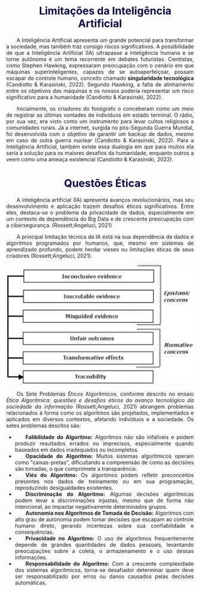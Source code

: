 <div style="text-indent: 2em; text-align: justify;">

<h1 style="color: #070743; font-weight: bold; text-align: center">Limitações da Inteligência Artificial</h1> 

<p> A Inteligência Artificial apresenta um grande potencial para transformar a sociedade, mas também traz consigo riscos significativos. A possibilidade de que a Inteligência Artificial (IA) ultrapasse a inteligência humana e se torne autônoma é um tema recorrente em debates futuristas. Cientistas, como Stephen Hawking, expressaram preocupação com o cenário em que máquinas superinteligentes, capazes de se autoaperfeiçoar, possam escapar do controle humano, conceito chamado <b>singularidade tecnológica</b> (Candiotto & Karasinski, 2022). Segundo Hawking, a falta de alinhamento entre os objetivos das máquinas e os nossos poderia representar um risco significativo para a humanidade (Candiotto & Karasinski, 2022).
</p>

<p>
Inicialmente, os criadores do fonógrafo o conceberam como um meio de registrar as últimas vontades de indivíduos em estado terminal. O rádio, por sua vez, era visto como um instrumento para levar cultos religiosos a comunidades rurais. Já a internet, surgida no pós-Segunda Guerra Mundial, foi desenvolvida com o objetivo de garantir um backup de dados, mesmo em caso de outra guerra nuclear (Candiotto & Karasinski, 2022). Para a Inteligência Artificial, também existe essa dualogia em que para muitos ela seria a solução para os maiores desafios da humanidade, enquanto outros a veem como uma ameaça existencial (Candiotto & Karasinski, 2022). 
</p>

<h1 style="color: #070743; font-weight: bold; text-align: center">Questões Éticas</h1> 

<p>
A inteligência artificial (IA) apresenta avanços revolucionários, mas seu desenvolvimento e aplicação trazem desafios éticos significativos. Entre eles, destaca-se o problema da privacidade de dados, especialmente em um contexto de dependência do Big Data e de crescente preocupação com a cibersegurança. (Rossett;Angeluci, 2021)
</p>

<p>
A principal limitação técnica da IA está na sua dependência de dados e algoritmos programados por humanos, que, mesmo em sistemas de aprendizado profundo, podem herdar vieses ou limitações éticas de seus criadores (Rossett;Angeluci, 2021).
</p>

</div>

![alt text](../assets/etica.png)

<div style="text-indent: 2em; text-align: justify;">

<p>
Os Sete Problemas Éticos Algorítmicos, conforme descrito no ensaio <i>Ética Algorítmica: questões e desafios éticos do avanço tecnológico da sociedade da informação </i> (Rossett;Angeluci, 2021) abrangem problemas relacionados à forma como os algoritmos são projetados, implementados e aplicados em diversos contextos, afetando indivíduos e a sociedade. Os setes problemas descitos são:
<ul>
    <li><b>Falibilidade do Algoritmo:</b> Algoritmos não são infalíveis e podem produzir resultados errados ou imprecisos, especialmente quando baseados em dados inadequados ou incompletos.</li>
    <li><b>Opacidade do Algoritmo:</b> Muitos sistemas algorítmicos operam como "caixas-pretas", dificultando a compreensão de como as decisões são tomadas, o que compromete a transparência.</li>
    <li><b>Viés do Algoritmo:</b> Os algoritmos podem refletir preconceitos presentes nos dados de treinamento ou em sua programação, reproduzindo desigualdades existentes.</li>
    <li><b>Discriminação do Algoritmo:</b> Algumas decisões algorítmicas podem levar a discriminações injustas, mesmo que de forma não intencional, ao impactar negativamente determinados grupos.</li>
    <li><b>Autonomia nos Algoritmos de Tomada de Decisão:</b> Algoritmos com alto grau de autonomia podem tomar decisões que escapam ao controle humano direto, gerando incertezas sobre sua confiabilidade e consequências.</li>
    <li><b>Privacidade no Algoritmo:</b> O uso de algoritmos frequentemente depende de grandes quantidades de dados pessoais, levantando preocupações sobre a coleta, o armazenamento e o uso dessas informações.</li>
    <li><b>Responsabilidade do Algoritmo:</b> Com a crescente complexidade dos sistemas algorítmicos, torna-se desafiador determinar quem deve ser responsabilizado por erros ou danos causados pelas decisões automáticas.</li>
</ul>
</p>
</div>